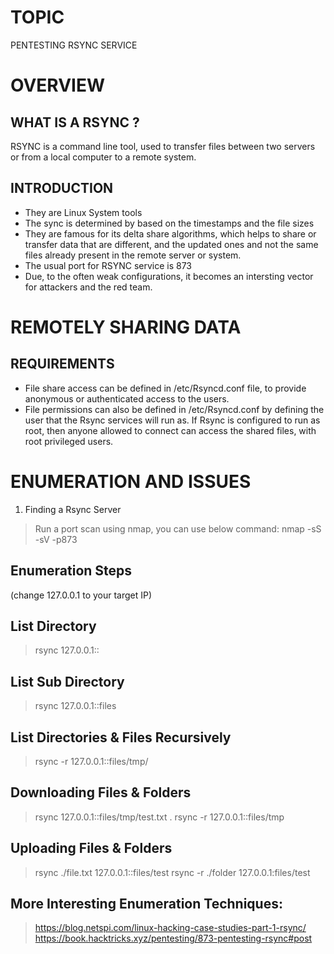 # TOPIC
PENTESTING RSYNC SERVICE

# OVERVIEW
## WHAT IS A RSYNC ?
RSYNC is a command line tool, used to transfer files between two servers or from a local computer to a remote system.

## INTRODUCTION
- They are Linux System tools
- The sync is determined by based on the timestamps and the file sizes
- They are famous for its delta share algorithms, which helps to share or transfer data that are different, and the updated
ones and not the same files already present in the remote server or system.
- The usual port for RSYNC service is 873
- Due, to the often weak configurations, it becomes an intersting vector for attackers and the red team.

# REMOTELY SHARING DATA
## REQUIREMENTS
- File share access can be defined in /etc/Rsyncd.conf file, to provide anonymous or authenticated access to the users.
- File permissions can also be defined in /etc/Rsyncd.conf by defining the user that the Rsync services will run as.
	If Rsync is configured to run as root, then anyone allowed to connect can access the shared files, with root privileged users.

# ENUMERATION AND ISSUES
1. Finding a Rsync Server 
> Run a port scan using nmap, you can use below command: 
> nmap -sS -sV -p873 <ip> 

## Enumeration Steps 
(change 127.0.0.1 to your target IP)

## List Directory
>  rsync 127.0.0.1:: 

## List Sub Directory
> rsync 127.0.0.1::files

## List Directories & Files Recursively
> rsync -r 127.0.0.1::files/tmp/

##  Downloading Files & Folders

> rsync 127.0.0.1::files/tmp/test.txt .
> rsync -r 127.0.0.1::files/tmp

## Uploading Files & Folders

> rsync ./file.txt 127.0.0.1::files/test
> rsync -r ./folder 127.0.0.1:files/test

##  More Interesting Enumeration Techniques: 
> https://blog.netspi.com/linux-hacking-case-studies-part-1-rsync/
> https://book.hacktricks.xyz/pentesting/873-pentesting-rsync#post

